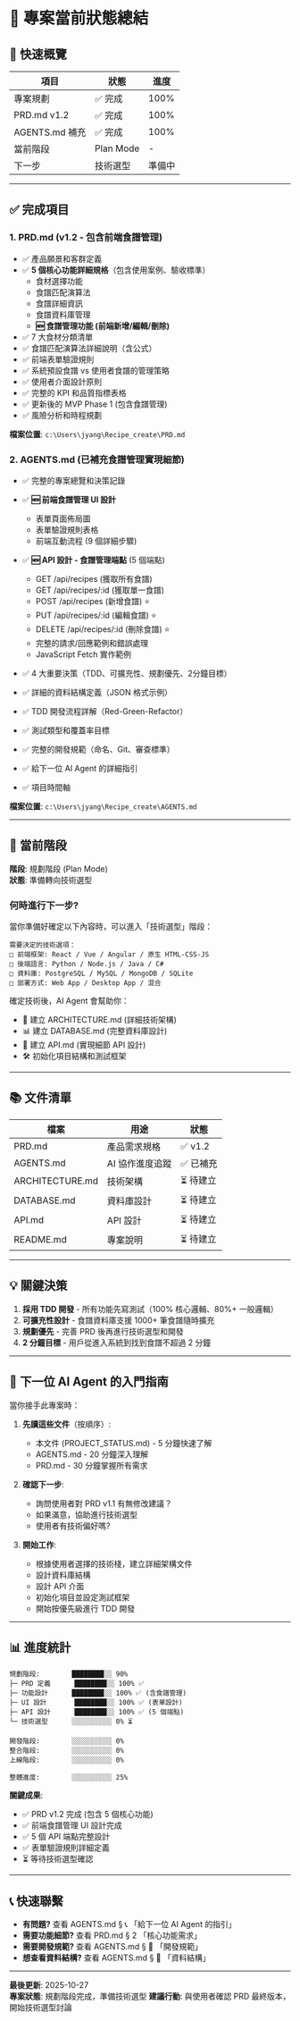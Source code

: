 # 🚀 專案當前狀態總結

## 📌 快速概覽

| 項目 | 狀態 | 進度 |
|------|------|------|
| 專案規劃 | ✅ 完成 | 100% |
| PRD.md v1.2 | ✅ 完成 | 100% |
| AGENTS.md 補充 | ✅ 完成 | 100% |
| 當前階段 | Plan Mode | - |
| 下一步 | 技術選型 | 準備中 |

---

## ✅ 完成項目

### 1. PRD.md (v1.2 - 包含前端食譜管理)
- ✅ 產品願景和客群定義
- ✅ **5 個核心功能詳細規格**（包含使用案例、驗收標準）
  - 食材選擇功能
  - 食譜匹配演算法
  - 食譜詳細資訊
  - 食譜資料庫管理
  - **🆕 食譜管理功能 (前端新增/編輯/刪除)**
- ✅ 7 大食材分類清單
- ✅ 食譜匹配演算法詳細說明（含公式）
- ✅ 前端表單驗證規則
- ✅ 系統預設食譜 vs 使用者食譜的管理策略
- ✅ 使用者介面設計原則
- ✅ 完整的 KPI 和品質指標表格
- ✅ 更新後的 MVP Phase 1 (包含食譜管理)
- ✅ 風險分析和時程規劃

**檔案位置**: `c:\Users\jyang\Recipe_create\PRD.md`

### 2. AGENTS.md (已補充食譜管理實現細節)
- ✅ 完整的專案總覽和決策記錄
- ✅ **🆕 前端食譜管理 UI 設計**
  - 表單頁面佈局圖
  - 表單驗證規則表格
  - 前端互動流程 (9 個詳細步驟)
  
- ✅ **🆕 API 設計 - 食譜管理端點** (5 個端點)
  - GET /api/recipes (獲取所有食譜)
  - GET /api/recipes/:id (獲取單一食譜)
  - POST /api/recipes (新增食譜) ⭐
  - PUT /api/recipes/:id (編輯食譜) ⭐
  - DELETE /api/recipes/:id (刪除食譜) ⭐
  - 完整的請求/回應範例和錯誤處理
  - JavaScript Fetch 實作範例

- ✅ 4 大重要決策（TDD、可擴充性、規劃優先、2分鐘目標）
- ✅ 詳細的資料結構定義（JSON 格式示例）
- ✅ TDD 開發流程詳解（Red-Green-Refactor）
- ✅ 測試類型和覆蓋率目標
- ✅ 完整的開發規範（命名、Git、審查標準）
- ✅ 給下一位 AI Agent 的詳細指引
- ✅ 項目時間軸

**檔案位置**: `c:\Users\jyang\Recipe_create\AGENTS.md`

---

## 🎯 當前階段

**階段**: 規劃階段 (Plan Mode)  
**狀態**: 準備轉向技術選型

### 何時進行下一步?

當你準備好確定以下內容時，可以進入「技術選型」階段：

```
需要決定的技術選項：
□ 前端框架: React / Vue / Angular / 原生 HTML-CSS-JS
□ 後端語言: Python / Node.js / Java / C#
□ 資料庫: PostgreSQL / MySQL / MongoDB / SQLite
□ 部署方式: Web App / Desktop App / 混合
```

確定技術後，AI Agent 會幫助你：
- 📐 建立 ARCHITECTURE.md (詳細技術架構)
- 📊 建立 DATABASE.md (完整資料庫設計)
- 🔌 建立 API.md (實現細節 API 設計)
- 🛠️ 初始化項目結構和測試框架

---

## 📚 文件清單

| 檔案 | 用途 | 狀態 |
|------|------|------|
| PRD.md | 產品需求規格 | ✅ v1.2 |
| AGENTS.md | AI 協作進度追蹤 | ✅ 已補充 |
| ARCHITECTURE.md | 技術架構 | ⏳ 待建立 |
| DATABASE.md | 資料庫設計 | ⏳ 待建立 |
| API.md | API 設計 | ⏳ 待建立 |
| README.md | 專案說明 | ⏳ 待建立 |

---

## 💡 關鍵決策

1. **採用 TDD 開發** - 所有功能先寫測試（100% 核心邏輯、80%+ 一般邏輯）
2. **可擴充性設計** - 食譜資料庫支援 1000+ 筆食譜隨時擴充
3. **規劃優先** - 完善 PRD 後再進行技術選型和開發
4. **2 分鐘目標** - 用戶從進入系統到找到食譜不超過 2 分鐘

---

## 🔄 下一位 AI Agent 的入門指南

當你接手此專案時：

1. **先讀這些文件**（按順序）:
   - 本文件 (PROJECT_STATUS.md) - 5 分鐘快速了解
   - AGENTS.md - 20 分鐘深入理解
   - PRD.md - 30 分鐘掌握所有需求

2. **確認下一步**:
   - 詢問使用者對 PRD v1.1 有無修改建議？
   - 如果滿意，協助進行技術選型
   - 使用者有技術偏好嗎?

3. **開始工作**:
   - 根據使用者選擇的技術棧，建立詳細架構文件
   - 設計資料庫結構
   - 設計 API 介面
   - 初始化項目並設定測試框架
   - 開始按優先級進行 TDD 開發

---

## 📊 進度統計

```
規劃階段:        ████████░░ 90% 
├─ PRD 定義      ████████░░ 100% ✅
├─ 功能設計      ████████░░ 100% ✅ (含食譜管理)
├─ UI 設計       ████████░░ 100% ✅ (表單設計)
├─ API 設計      ████████░░ 100% ✅ (5 個端點)
└─ 技術選型      ░░░░░░░░░░ 0% ⏳

開發階段:        ░░░░░░░░░░ 0%
整合階段:        ░░░░░░░░░░ 0%
上線階段:        ░░░░░░░░░░ 0%

整體進度:        ░░░░░░░░░░ 25%
```

**關鍵成果**:
- ✅ PRD v1.2 完成 (包含 5 個核心功能)
- ✅ 前端食譜管理 UI 設計完成
- ✅ 5 個 API 端點完整設計
- ✅ 表單驗證規則詳細定義
- ⏳ 等待技術選型確認

---

## 📞 快速聯繫

- **有問題?** 查看 AGENTS.md § 📞 「給下一位 AI Agent 的指引」
- **需要功能細節?** 查看 PRD.md § 2 「核心功能需求」
- **需要開發規範?** 查看 AGENTS.md § 📝 「開發規範」
- **想查看資料結構?** 查看 AGENTS.md § 📐 「資料結構」

---

**最後更新**: 2025-10-27  
**專案狀態**: 規劃階段完成，準備技術選型
**建議行動**: 與使用者確認 PRD 最終版本，開始技術選型討論
